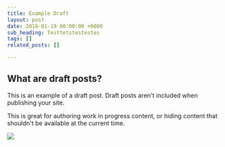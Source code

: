 ```yaml
---
title: Example Draft
layout: post
date: 2018-01-19 00:00:00 +0000
sub_heading: Testtetstestestes
tags: []
related_posts: []

---
```

## What are draft posts?

This is an example of a draft post. Draft posts aren't included when publishing your site.

This is great for authoring work in progress content, or hiding content that shouldn't be available at the current time.

![](/uploads/2018/02/17/building.jpg)